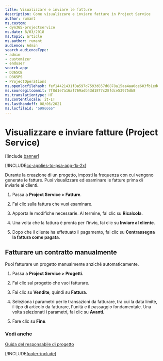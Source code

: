 ```yaml
---
title: Visualizzare e inviare le fatture
description: Come visualizzare e inviare fatture in Project Service
author: rumant
ms.custom:
- dyn365-projectservice
ms.date: 8/03/2018
ms.topic: article
ms.author: rumant
audience: Admin
search.audienceType:
- admin
- customizer
- enduser
search.app:
- D365CE
- D365PS
- ProjectOperations
ms.openlocfilehash: fef14421431f8a597d7593d857d0878a15aa4aa0ce603fb1ed8614903a8f6104
ms.sourcegitcommit: 7f8d1e7a16af769adb43d1877c28fdce53975db8
ms.translationtype: HT
ms.contentlocale: it-IT
ms.lasthandoff: 08/06/2021
ms.locfileid: "6996666"
---
```

# <a name="view-and-send-invoices-project-service"></a>Visualizzare e inviare fatture (Project Service)

[!include [banner](../includes/psa-now-project-operations.md)]

[!INCLUDE[cc-applies-to-psa-app-1x-2x](../includes/cc-applies-to-psa-app-1x-2x.md)]

Durante la creazione di un progetto, imposti la frequenza con cui vengono generate le fatture. Puoi visualizzare ed esaminare le fatture prima di inviarle ai clienti.  
  
1.  Passa a **Project Service > Fatture**.  
  
2.  Fai clic sulla fattura che vuoi esaminare.  
  
3.  Apporta le modifiche necessarie. Al termine, fai clic su **Ricalcola**.  
  
4.  Una volta che la fattura è pronta per l'invio, fai clic su **Inviare al cliente**.  
  
5.  Dopo che il cliente ha effettuato il pagamento, fai clic su **Contrassegna la fattura come pagata**.  
  
## <a name="manually-invoice-a-contract"></a>Fatturare un contratto manualmente  
 Puoi fatturare un progetto manualmente anziché automaticamente.  
  
1.  Passa a **Project Service > Progetti**.  
  
2.  Fai clic sul progetto che vuoi fatturare.  
  
3.  Fai clic su **Vendite**, quindi su **Fattura**.  
  
4.  Seleziona i parametri per le transazioni da fatturare, tra cui la data limite, il tipo di articolo da fatturare, l'unità e il passaggio fondamentale. Una volta selezionati i parametri, fai clic su **Avanti**.  
  
5.  Fare clic su **Fine**.  
  
### <a name="see-also"></a>Vedi anche  
 [Guida del responsabile di progetto](../psa/project-manager-guide.md)


[!INCLUDE[footer-include](../includes/footer-banner.md)]